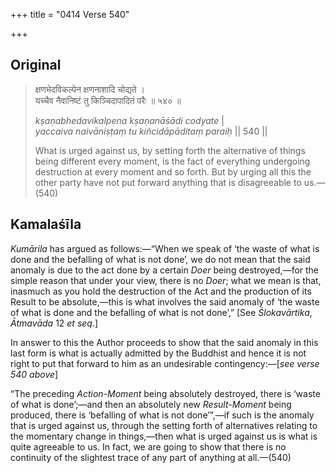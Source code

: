+++
title = "0414 Verse 540"

+++
## Original 
>
> क्षणभेदविकल्पेन क्षणनाशादि चोद्यते ।  
> यच्चैव नैवानिष्टं तु किञ्चिदापादितं परैः ॥ ५४० ॥ 
>
> *kṣaṇabhedavikalpena kṣaṇanāśādi codyate* \|  
> *yaccaiva naivāniṣṭaṃ tu kiñcidāpāditaṃ paraiḥ* \|\| 540 \|\| 
>
> What is urged against us, by setting forth the alternative of things being different every moment, is the fact of everything undergoing destruction at every moment and so forth. But by urging all this the other party have not put forward anything that is disagreeable to us.—(540)



## Kamalaśīla

*Kumārila* has argued as follows:—“When we speak of ‘the waste of what is done and the befalling of what is not done’, we do not mean that the said anomaly is due to the act done by a certain *Doer* being destroyed,—for the simple reason that under your view, there is no *Doer*; what we mean is that, inasmuch as you hold the destruction of the Act and the production of its Result to be absolute,—this is what involves the said anomaly of ‘the waste of what is done and the befalling of what is not done’,” [See *Ślokavārtika*, *Ātmavāda* 12 *et seq*.]

In answer to this the Author proceeds to show that the said anomaly in this last form is what is actually admitted by the Buddhist and hence it is not right to put that forward to him as an undesirable contingency:—[*see verse 540 above*]

“The preceding *Action-Moment* being absolutely destroyed, there is ‘waste of what is done’;—and then an absolutely new *Result-Moment* being produced, there is ‘befalling of what is not done’”,—if such is the anomaly that is urged against us, through the setting forth of alternatives relating to the momentary change in things,—then what is urged against us is what is quite agreeable to us. In fact, we are going to show that there is no continuity of the slightest trace of any part of anything at all.—(540)


